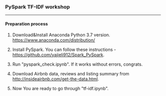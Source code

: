 ### PySpark TF-IDF workshop

-----

#### Preparation process
1. Download&Install Anaconda Python 3.7 version.
https://www.anaconda.com/distribution/

2. Install PySpark.
You can follow these instructions - https://github.com/yajieli912/Spark_PySpark.

3. Run "pyspark_check.ipynb". If it works without errors, congrats.

4. Download Airbnb data, reviews and listing summary from http://insideairbnb.com/get-the-data.html.

5. Now You are ready to go through "tf-idf.ipynb".
